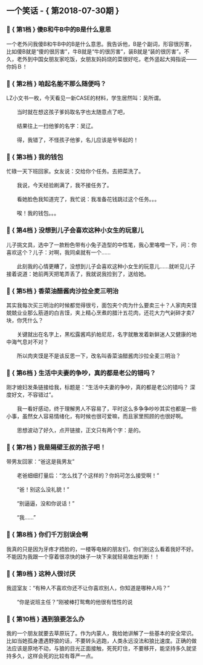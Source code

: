 ## 一个笑话 - { 第2018-07-30期 }
</hr>

### :jack_o_lantern: { 第1档 } 傻B和牛B中的B是什么意思
一个老外问我傻B和牛B中的B是什么意思。我告诉他，B是个副词，形容很厉害，比如傻B就是“傻的很厉害”，牛B就是“牛的很厉害”，装B就是“装的很厉害”。不久，老外到中国女朋友家吃饭，女朋友妈妈烧的菜很好吃，老外竖起大拇指说——你妈Ｂ！


### :jack_o_lantern: { 第2档 } 咱起名能不那么随便吗？
LZ小文书一枚，今天看见一新CASE的材料，学生居然叫：吴所谓。<br/><br/>　　当时就在想这孩子爹妈取名字也太随意点了吧，<br/><br/>　　结果往上一扫他爹的名字：吴辽。<br/><br/>　　得，我错了，不怪孩子他爹，名儿应该是爷爷起的！


### :jack_o_lantern: { 第3档 } 我的钱包
忙碌一天下班回家。女友说：交给你个任务。去把菜洗了。<br/><br/>　　我说，今天经验刷满了，我不接任务了。<br/><br/>　　看她脸色我知道完了，我忙说：我准备花钱跳过这个任务。。。<br/><br/>　　唉！我的钱包。。。


### :jack_o_lantern: { 第4档 } 没想到儿子会喜欢这种小女生的玩意儿
儿子挑文具，选中了一款粉色带有小兔子造型的中性笔，我心里咯噔一下，问：你喜欢这个？儿子：对啊，我同桌就有一个……<br/><br/>　　此刻我的心情更糟了，没想到儿子会喜欢这种小女生的玩意儿……就听见儿子接着说道：她前两天把笔弄丢了，我就说我捡到了，送给她。


### :jack_o_lantern: { 第5档 } 香菜油醋酱肉沙拉全麦三明治
其实我每次买三明治的时候都觉得很亏，面包夹个肉为什么要卖三十？人家肉夹馍兢兢业业那么筋道的白吉馍，夹上精心烹煮的腊汁五花肉，还花大力气剁碎才卖7块，你凭什么？<br/><br/>　　关键就出在名字上，黑松露酱鸡扒帕尼尼，名字就散发着新鲜迷人又健康的地中海气息对不对？<br/><br/>　　所以肉夹馍是不是该反思一下，改名叫香菜油醋酱肉沙拉全麦三明治？


### :jack_o_lantern: { 第6档 } 生活中夫妻的争吵，真的都是老公的错吗？
刚才媳妇发条链接给我，标题是：“生活中夫妻的争吵，真的都是老公的错吗？ 深度好文，不容错过”。<br/><br/>　　我一看好感动，终于理解男人不容易了，平时这么多争争吵吵其实也都是一些小事，虽然女人容易情绪化，有时候也很可爱嘛，而且家里照顾的也很好啊。<br/><br/>　　思想波动了好久，点开链接，正文只有两个字：是的。


### :jack_o_lantern: { 第7档 } 我是隔壁王叔的孩子吧！
带男友回家：“爸这是我男友”<br/><br/>　　老爸细细打量后：“怎么找了个这样的？你妈可怎么接受啊！”<br/><br/>　　“爸！别这么没礼貌！”<br/><br/>　　“别逼逼，没和你说话！”<br/><br/>　　“我……”


### :jack_o_lantern: { 第8档 } 你们千万别误会啊
我真的只是因为牙疼才捂脸的，一楼等电梯的朋友们，你们别这么看着我好不好。不能因为我跟一个穿着很凉快的妹子一块下来就轻易做出判断！！


### :jack_o_lantern: { 第9档 } 这种人很讨厌
我逗室友：“有种人不喜欢你还不让你喜欢别人，你知道是哪种人吗？”<br/><br/>　　“你是说班主任？”刚被棒打鸳鸯的他很有悟性的说


### :jack_o_lantern: { 第10档 } 遇到狼要怎么办
我的一个朋友就要去草原玩了。作为内蒙人，我给她讲解了一些基本的安全常识。比如当她孤身遭遇野狼的话，不要转头逃跑，人类永远没法和狼比速度。正确的做法应该是原地不动，与狼的目光正面接触，死死盯住，不要移开，能坚持多久就坚持多久，这样会死的比较有尊严一点。

